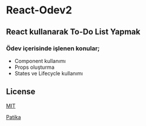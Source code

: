 # React-Odev2
## React kullanarak To-Do List Yapmak
### Ödev içerisinde işlenen konular;
- Component kullanımı
- Props oluşturma
- States ve Lifecycle kullanımı

## License
[MIT](https://choosealicense.com/licenses/mit/)

[Patika](https://www.patika.dev)